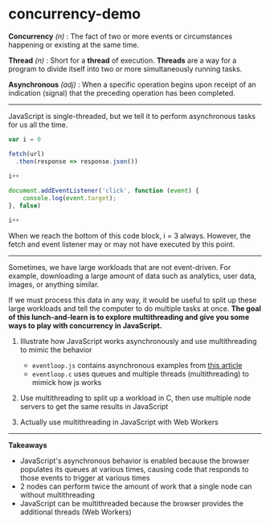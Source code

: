 # concurrency-demo
**Concurrency** *(n)* :
The fact of two or more events or circumstances happening or existing at the same time.

**Thread** *(n)* :
Short for a **thread** of execution. **Threads** are a way for a program to divide itself into two or more simultaneously running tasks.

**Asynchronous** *(adj)* :
When a specific operation begins upon receipt of an indication (signal) that the preceding operation has been completed.

---
JavaScript is single-threaded, but we tell it to perform asynchronous tasks for us all the time.
```javascript
var i = 0

fetch(url)
  .then(response => response.json())
  
i++

document.addEventListener('click', function (event) {
	console.log(event.target);
}, false)

i++
```
When we reach the bottom of this code block, i = 3 always. However, the fetch and event listener may or may not have executed by this point.

---
Sometimes, we have large workloads that are not event-driven. For example, downloading a large amount of data such as analytics, user data, images, or anything similar. 

If we must process this data in any way, it would be useful to split up these large workloads and tell the computer to do multiple tasks at once. **The goal of this lunch-and-learn is to explore multithreading and give you some ways to play with concurrency in JavaScript.**

1. Illustrate how JavaScript works asynchronously and use multithreading to mimic the behavior
	- `eventloop.js` contains asynchronous examples from [this article](https://flaviocopes.com/javascript-event-loop/)
	- `eventloop.c` uses queues and multiple threads (multithreading) to mimick how js works

2. Use multithreading to split up a workload in C, then use multiple node servers to get the same results in JavaScript

3. Actually use multithreading in JavaScript with Web Workers

---
**Takeaways**
- JavaScript's asynchronous behavior is enabled because the browser populates its queues at various times, causing code that responds to those events to trigger at various times
- 2 nodes can perform twice the amount of work that a single node can without multithreading
- JavaScript can be multithreaded because the browser provides the additional threads (Web Workers)